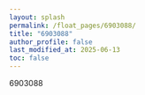 ```yaml
---
layout: splash
permalink: /float_pages/6903088/
title: "6903088"
author_profile: false
last_modified_at: 2025-06-13
toc: false
---
```

 
6903088
